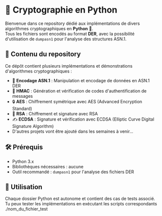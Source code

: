 # 🔐 Cryptographie en Python

Bienvenue dans ce repository dédié aux implémentations de divers algorithmes cryptographiques en **Python** 🐍.  
Tous les fichiers sont encodés au format **DER**, avec la possibilité d'utilisation de `dumpasn1` pour l'analyse des structures ASN.1.

## 📌 Contenu du repository  

Ce dépôt contient plusieurs implémentations et démonstrations d'algorithmes cryptographiques :  

- 📜 **Encodage ASN.1** : Manipulation et encodage de données en ASN.1 DER  
- 🔑 **HMAC** : Génération et vérification de codes d'authentification de messages  
- 🔒 **AES** : Chiffrement symétrique avec AES (Advanced Encryption Standard)  
- 🔐 **RSA** : Chiffrement et signature avec RSA  
- ✍️ **ECDSA** : Signature et vérification avec ECDSA (Elliptic Curve Digital Signature Algorithm)
- D'autres projets vont être ajouté dans les semaines à venir...

## 🛠️ Prérequis  
- Python 3.x
- Bibliothèques nécessaires : aucune
- Outil recommandé : `dumpasn1` pour l'analyse des fichiers DER  

## 🚀 Utilisation  
Chaque dossier Python est autonome et contient des cas de tests associé.
Tu peux tester les implémentations en exécutant les scripts correspondants ./nom_du_fichier_test

